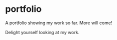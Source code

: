 # portfolio
A portfolio showing my work so far. More will come!

Delight yourself looking at my work.
